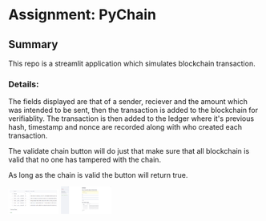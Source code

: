 # Assignment: PyChain

## Summary
<p>This repo is a streamlit application which simulates blockchain transaction.
</p>

### Details:
<p>

 The fields displayed are that of a sender, reciever and the amount which was intended to be sent, then the transaction is added to the blockchain for verifiablity. 
 The transaction is then added to the ledger where it's previous hash, timestamp and nonce are recorded along with who created each transaction.
 
 The validate chain button will do just that make sure that all blockchain is valid that no one has tampered with the chain.
 
 As long as the chain is valid the button will return true.
</p>

<img src="photos/Transactions.png"  width=20% height=20%>




<img src="photos/Pychain.png"  width=20% height=20%>
